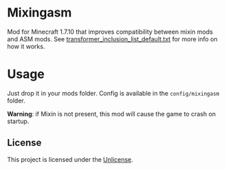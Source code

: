 # Mixingasm
Mod for Minecraft 1.7.10 that improves compatibility between mixin mods and ASM mods.
See [transformer_inclusion_list_default.txt](src/main/resources/assets/mixingasm/default_config/mixingasm/transformer_inclusion_list_default.txt) for more info on how it works.

# Usage
Just drop it in your mods folder. Config is available in the `config/mixingasm` folder.

**Warning**: if Mixin is not present, this mod will cause the game to crash on startup.

## License
This project is licensed under the [Unlicense](UNLICENSE).
